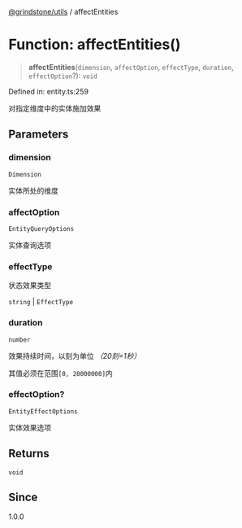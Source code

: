 [@grindstone/utils](../globals.md) / affectEntities

# Function: affectEntities()

> **affectEntities**(`dimension`, `affectOption`, `effectType`, `duration`, `effectOption`?): `void`

Defined in: entity.ts:259

对指定维度中的实体施加效果

## Parameters

### dimension

`Dimension`

实体所处的维度

### affectOption

`EntityQueryOptions`

实体查询选项

### effectType

状态效果类型

`string` | `EffectType`

### duration

`number`

效果持续时间，以刻为单位 *（20刻=1秒）*

其值必须在范围`[0, 20000000]`内

### effectOption?

`EntityEffectOptions`

实体效果选项

## Returns

`void`

## Since

1.0.0
